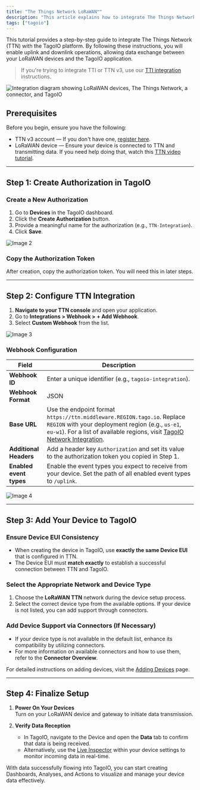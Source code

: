 ```yaml
---
title: "The Things Network LoRaWAN™"
description: "This article explains how to integrate The Things Network (TTN) with the TagoIO platform, enabling uplink and downlink operations between LoRaWAN devices and TagoIO. It lists prerequisites and begins the step-by-step setup process."
tags: ["tagoio"]
---
```

This tutorial provides a step-by-step guide to integrate The Things Network (TTN) with the TagoIO platform. By following these instructions, you will enable uplink and downlink operations, allowing data exchange between your LoRaWAN devices and the TagoIO application.

> If you're trying to integrate TTI or TTN v3, use our [TTI integration](../tutorials/tti-integration) instructions.

![Integration diagram showing LoRaWAN devices, The Things Network, a connector, and TagoIO](/docs_imagem/tagoio/the-things-network-lorawan-2.png)

## Prerequisites

Before you begin, ensure you have the following:

- TTN v3 account — If you don't have one, [register here](https://www.thethingsnetwork.org/get-started).
- LoRaWAN device — Ensure your device is connected to TTN and transmitting data. If you need help doing that, watch this [TTN video tutorial](https://www.youtube.com/watch?v=duwUwXt-hs8).

---

## Step 1: Create Authorization in TagoIO

### Create a New Authorization
1. Go to **Devices** in the TagoIO dashboard.  
2. Click the **Create Authorization** button.  
3. Provide a meaningful name for the authorization (e.g., `TTN-Integration`).  
4. Click **Save**.  

![Image 2](/docs_imagem/tagoio/external-122ff21d.png)

### Copy the Authorization Token
After creation, copy the authorization token. You will need this in later steps.

---

## Step 2: Configure TTN Integration

1. **Navigate to your TTN console** and open your application.  
2. Go to **Integrations > Webhook > + Add Webhook**.  
3. Select **Custom Webhook** from the list.

![Image 3](/docs_imagem/tagoio/tagoIO_ttn-WUw.png)

### Webhook Configuration
| Field | Description |
|-------|-------------|
| **Webhook ID** | Enter a unique identifier (e.g., `tagoio-integration`). |
| **Webhook Format** | JSON |
| **Base URL** | Use the endpoint format `https://ttn.middleware.REGION.tago.io`. Replace `REGION` with your deployment region (e.g., `us-e1`, `eu-w1`). For a list of available regions, visit [TagoIO Network Integration](../../integrations/network-integration). |
| **Additional Headers** | Add a header key `Authorization` and set its value to the authorization token you copied in Step 1. |
| **Enabled event types** | Enable the event types you expect to receive from your device. Set the path of all enabled event types to `/uplink`. |

![Image 4](/docs_imagem/tagoio/external-eae39401.png)

---

## Step 3: Add Your Device to TagoIO

### Ensure Device EUI Consistency
- When creating the device in TagoIO, use **exactly the same Device EUI** that is configured in TTN.  
- The Device EUI must **match exactly** to establish a successful connection between TTN and TagoIO.

### Select the Appropriate Network and Device Type
1. Choose the **LoRaWAN TTN** network during the device setup process.  
2. Select the correct device type from the available options. If your device is not listed, you can add support through connectors.

### Add Device Support via Connectors (If Necessary)
- If your device type is not available in the default list, enhance its compatibility by utilizing connectors.  
- For more information on available connectors and how to use them, refer to the **Connector Overview**.

For detailed instructions on adding devices, visit the [Adding Devices](../../devices/#Adding_devices) page.

---

## Step 4: Finalize Setup

1. **Power On Your Devices**  
   Turn on your LoRaWAN device and gateway to initiate data transmission.

2. **Verify Data Reception**  
   - In TagoIO, navigate to the Device and open the **Data** tab to confirm that data is being received.  
   - Alternatively, use the [Live Inspector](../../devices/live-inspector) within your device settings to monitor incoming data in real-time.

With data successfully flowing into TagoIO, you can start creating Dashboards, Analyses, and Actions to visualize and manage your device data effectively.